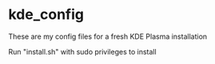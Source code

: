 # kde_config

These are my config files for a fresh KDE Plasma installation

Run "install.sh" with sudo privileges to install
